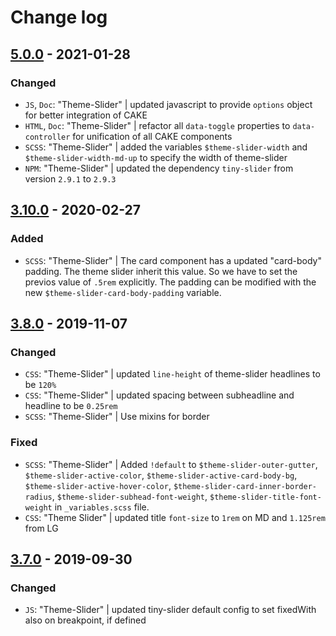 # Change log

## [5.0.0](https://github.com/cake-hub/lidl-web-bootstrap_theme/tree/v5.0.0) - 2021-01-28

### Changed

* `JS`, `Doc`: "Theme-Slider" | updated javascript to provide `options` object for better integration of CAKE
* `HTML`, `Doc`: "Theme-Slider" | refactor all `data-toggle` properties to `data-controller` for unification of all CAKE components
* `SCSS`: "Theme-Slider" | added the variables `$theme-slider-width` and `$theme-slider-width-md-up` to specify the width of theme-slider
* `NPM`: "Theme-Slider" | updated the dependency `tiny-slider` from version `2.9.1` to `2.9.3`


## [3.10.0](https://www.secrz.de/bitbucket/projects/CAKE/repos/phoenix/browse?at=refs%2Ftags%2Fv3.10.0) - 2020-02-27

### Added

* `SCSS`: "Theme-Slider" | The card component has a updated "card-body" padding. The theme slider inherit this value. So we have to set the previos value of `.5rem` explicitly. The padding can be modified with the new `$theme-slider-card-body-padding` variable.


## [3.8.0](https://www.secrz.de/bitbucket/projects/CAKE/repos/phoenix/browse?at=refs%2Ftags%2Fv3.8.0) - 2019-11-07

### Changed

* `CSS`: "Theme-Slider" | updated `line-height` of theme-slider headlines to be `120%`
* `CSS`: "Theme-Slider" | updated spacing between subheadline and headline to be `0.25rem`
* `SCSS`: "Theme-Slider" | Use mixins for border

### Fixed

* `SCSS`: "Theme-Slider" | Added `!default` to `$theme-slider-outer-gutter`, `$theme-slider-active-color`, `$theme-slider-active-card-body-bg`, `$theme-slider-active-hover-color`, `$theme-slider-card-inner-border-radius`, `$theme-slider-subhead-font-weight`, `$theme-slider-title-font-weight` in `_variables.scss` file.
* `CSS`: "Theme Slider" | updated title `font-size` to `1rem` on MD and `1.125rem` from LG


## [3.7.0](https://www.secrz.de/bitbucket/projects/CAKE/repos/phoenix/browse?at=refs%2Ftags%2Fv3.7.0) - 2019-09-30

### Changed

* `JS`: "Theme-Slider" | updated tiny-slider default config to set fixedWith also on breakpoint, if defined
